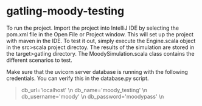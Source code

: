 gatling-moody-testing
=========================

To run the project. Import the project into IntelliJ IDE by selecting the pom.xml file in the Open File or Project window. This will set up the project with maven in the IDE.
To test it out, simply execute the Engine.scala object in the src>scala project directoy. The results of the simulation are stored in the target>gatling directory.
The MoodySimulation.scala class contains the different scenarios to test.

Make sure that the uvicorn server database is running with the following credentials. You can verify this in the database.py script.

  > db_url='localhost' \n
  > db_name='moody_testing' \n
  > db_username='moody' \n
  > db_password='moodypass' \n

